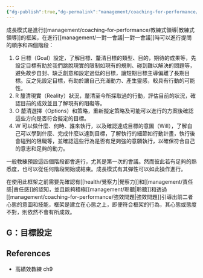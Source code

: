 ```yaml
---
{"dg-publish":true,"dg-permalink":"management/coaching-for-performance/成長模式","permalink":"/management/coaching-for-performance/成長模式/"}
---
```


<!-- # 筆記本體 -->
成長模式是進行[[management/coaching-for-performance/教練式領導\|教練式領導]]的框架，在進行[[management/一對一會議\|一對一會議]]時可以進行提問的順序和四個階段：
1. G 目標（Goal）設定，了解目標、釐清目標的類型、目的，期待的成果等，先設定目標有助於我們跳脫現實的限制如現有的規則、碰到難以解決的問題等，避免故步自封、缺乏創意和設定過低的目標，讓短期目標主導偏離了長期目標。反之先設定目標，有助於讓自己充滿動力、產生靈感，較具有行動的可能性。
2. R 釐清現實（Reality）狀況，釐清至今所採取過的行動，評估目前的狀況，確認目前的成效並且了解現有的阻礙等。
3. O 釐清選擇（Options）和策略，重新擬定策略及可能可以進行的方案後確認這些方向是否符合擬定的目標。
4. W 可以做什麼、何時、誰來執行，以及確認達成目標的意圖（Will），了解自己可以學到什麼、完成什麼以達到目標，了解執行的細節如行動計畫，執行後會碰到的阻礙等，並確認這些行為是否有足夠強的意願執行，以確保符合自己的意志和足夠的動力。

一般教練預設這四個階段都會進行，尤其是第一次的會議。然而彼此若有足夠的熟悉度，也可以從任何階段開始或結束。成長模式有其彈性可以如此操作進行。

在使用此框架之前需要先確認有[[health/覺察力\|覺察力]]和[[management/責任感\|責任感]]的認知，並且能夠積極[[management/聆聽\|聆聽]]和透過[[management/coaching-for-performance/強效問題\|強效問題]]引導出前二者心態的意圖和技能，框架是建立在心態之上，即便符合框架的行為，其心態或態度不對，則依然不會有所成效。

## G：目標設定

<!-- 
## 延伸問題
## See Also
-->
## References
- 高績效教練 ch9